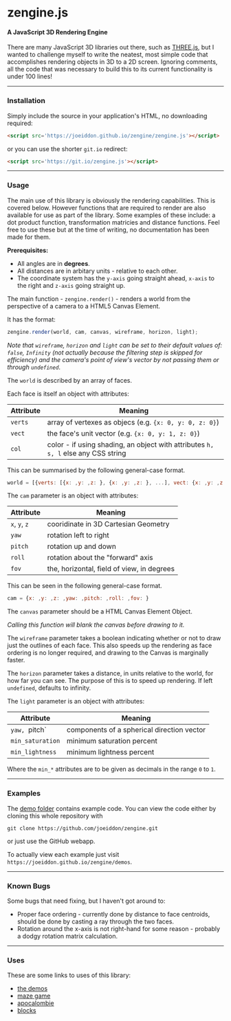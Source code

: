 zengine.js
==========

#### A JavaScript 3D Rendering Engine

There are many JavaScript 3D libraries out there, such as [THREE.js](https://threejs.org/), but I wanted to challenge myself to write the neatest, most simple code that accomplishes rendering objects in 3D to a 2D screen. Ignoring comments, all the code that was necessary to build this to its current functionality is under 100 lines!

---

### Installation

Simply include the source in your application's HTML, no downloading required:

```html
<script src='https://joeiddon.github.io/zengine/zengine.js'></script>
```

or you can use the shorter `git.io` redirect:

```html
<script src='https://git.io/zengine.js'></script>
```

---

### Usage

The main use of this library is obviously the rendering capabilities. This is covered below. However functions that are required to render are also available for use as part of the library. Some examples of these include: a dot product function, transformation matricies and distance functions. Feel free to use these but at the time of writing, no documentation has been made for them.

**Prerequisites:**

- All angles are in **degrees**.
- All distances are in arbitary units - relative to each other.
- The coordinate system has the `y-axis` going straight ahead, `x-axis` to the right and `z-axis` going straight up.

The main function - `zengine.render()` - renders a world from the perspective of a camera to a HTML5 Canvas Element.

It has the format:

```javascript
zengine.render(world, cam, canvas, wireframe, horizon, light);
```

*Note that `wireframe`, `horizon` and `light` can be set to their default values of: `false`, `Infinity` (not actually because the filtering step is skipped for efficiency) and the camera's point of view's vector by not passing them or through `undefined`*.

The `world` is described by an array of faces.

Each face is itself an object with attributes:

Attribute  | Meaning
---------- | -------------------------------------
`verts`    | array of vertexes as objecs (e.g. `{x: 0, y: 0, z: 0}`)
`vect`     | the face's unit vector (e.g. `{x: 0, y: 1, z: 0}`)
`col`      | color - if using shading, an object with attributes `h, s, l` else any CSS string

This can be summarised by the following general-case format.

```javascript
world = [{verts: [{x: ,y: ,z: }, {x: ,y: ,z: }, ...], vect: {x: ,y: ,z: }, col: }, ...]
```

The `cam` parameter is an object with attributes:

Attribute     | Meaning
------------- | ------------------------------------------
`x`, `y`, `z` | cooridinate in 3D Cartesian Geometry
`yaw`         | rotation left to right
`pitch`       | rotation up and down
`roll`        | rotation about the "forward" axis
`fov`         | the, horizontal, field of view, in degrees

This can be seen in the following general-case format.

```javascript
cam = {x: ,y: ,z: ,yaw: ,pitch: ,roll: ,fov: }
```

The `canvas` parameter should be a HTML Canvas Element Object.

*Calling this function will blank the canvas before drawing to it.*

The `wireframe` parameter takes a boolean indicating whether or not to draw just the outlines of each face. This also speeds up the rendering as face ordering is no longer required, and drawing to the Canvas is marginally faster.

The `horizon` parameter takes a distance, in units relative to the world, for how far you can see. The purpose of this is to speed up rendering. If left `undefined`, defaults to infinity.

The `light` parameter is an object with attributes:

Attribute        | Meaning
-----------------|-------------------------------------------
`yaw, `pitch`    | components of a spherical direction vector
`min_saturation` | minimum saturation percent
`min_lightness`  | minimum lightness percent

Where the `min_*` attributes are to be given as decimals in the range `0` to `1`.

---

### Examples

The [demo folder](https://github.com/demos/zengine/tree/master/demos) contains example code. You can view the code either by cloning this whole repository with

```shell
git clone https://github.com/joeiddon/zengine.git
```
or just use the GitHub webapp.

To actually view each example just visit `https://joeiddon.github.io/zengine/demos`.

---

### Known Bugs

Some bugs that need fixing, but I haven't got around to:

- Proper face ordering - currently done by distance to face centroids, should be done by casting a ray through the two faces.
- Rotation around the x-axis is not right-hand for some reason - probably a dodgy rotation matrix calculation.

---

### Uses

These are some links to uses of this library:

- [the demos](https://joeiddon.github.io/demos)
- [maze game](https://joeiddon.github.io/3d_maze_game)
- [apocalombie](https://joeiddon.github.io/apocalombie)
- [blocks](https://joeiddon.github.io/blocks)
